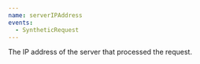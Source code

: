 ```yaml
---
name: serverIPAddress
events:
  - SyntheticRequest
---
```


The IP address of the server that processed the request.